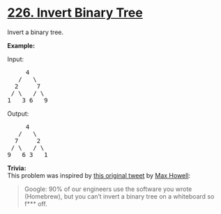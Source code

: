 <h1 class="title__20p2"><a href="https://leetcode-cn.com/problems/invert-binary-tree/">226. Invert Binary Tree</a></h1>

<div class="notranslate"><p>Invert a binary tree.</p>

<p><strong>Example:</strong></p>

<p>Input:</p>

<pre>     4
   /   \
  2     7
 / \   / \
1   3 6   9</pre>

<p>Output:</p>

<pre>     4
   /   \
  7     2
 / \   / \
9   6 3   1</pre>

<p><strong>Trivia:</strong><br>
This problem was inspired by <a href="https://twitter.com/mxcl/status/608682016205344768">this original tweet</a> by <a href="https://twitter.com/mxcl">Max Howell</a>:</p>

<blockquote>Google: 90% of our engineers use the software you wrote (Homebrew), but you can’t invert a binary tree on a whiteboard so f*** off.</blockquote>
</div>